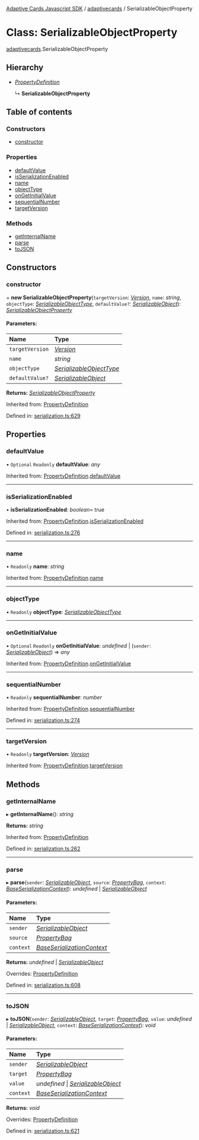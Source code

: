 [Adaptive Cards Javascript SDK](../README.md) / [adaptivecards](../modules/adaptivecards.md) / SerializableObjectProperty

# Class: SerializableObjectProperty

[adaptivecards](../modules/adaptivecards.md).SerializableObjectProperty

## Hierarchy

- [_PropertyDefinition_](serialization.propertydefinition.md)

  ↳ **SerializableObjectProperty**

## Table of contents

### Constructors

- [constructor](adaptivecards.serializableobjectproperty.md#constructor)

### Properties

- [defaultValue](adaptivecards.serializableobjectproperty.md#defaultvalue)
- [isSerializationEnabled](adaptivecards.serializableobjectproperty.md#isserializationenabled)
- [name](adaptivecards.serializableobjectproperty.md#name)
- [objectType](adaptivecards.serializableobjectproperty.md#objecttype)
- [onGetInitialValue](adaptivecards.serializableobjectproperty.md#ongetinitialvalue)
- [sequentialNumber](adaptivecards.serializableobjectproperty.md#sequentialnumber)
- [targetVersion](adaptivecards.serializableobjectproperty.md#targetversion)

### Methods

- [getInternalName](adaptivecards.serializableobjectproperty.md#getinternalname)
- [parse](adaptivecards.serializableobjectproperty.md#parse)
- [toJSON](adaptivecards.serializableobjectproperty.md#tojson)

## Constructors

### constructor

\+ **new SerializableObjectProperty**(`targetVersion`: [_Version_](serialization.version.md), `name`: _string_, `objectType`: [_SerializableObjectType_](../modules/serialization.md#serializableobjecttype), `defaultValue?`: [_SerializableObject_](serialization.serializableobject.md)): [_SerializableObjectProperty_](serialization.serializableobjectproperty.md)

#### Parameters:

| Name            | Type                                                                           |
| :-------------- | :----------------------------------------------------------------------------- |
| `targetVersion` | [_Version_](serialization.version.md)                                          |
| `name`          | _string_                                                                       |
| `objectType`    | [_SerializableObjectType_](../modules/serialization.md#serializableobjecttype) |
| `defaultValue?` | [_SerializableObject_](serialization.serializableobject.md)                    |

**Returns:** [_SerializableObjectProperty_](serialization.serializableobjectproperty.md)

Inherited from: [PropertyDefinition](serialization.propertydefinition.md)

Defined in: [serialization.ts:629](https://github.com/microsoft/AdaptiveCards/blob/0938a1f10/source/nodejs/adaptivecards/src/serialization.ts#L629)

## Properties

### defaultValue

• `Optional` `Readonly` **defaultValue**: _any_

Inherited from: [PropertyDefinition](serialization.propertydefinition.md).[defaultValue](serialization.propertydefinition.md#defaultvalue)

---

### isSerializationEnabled

• **isSerializationEnabled**: _boolean_= true

Inherited from: [PropertyDefinition](serialization.propertydefinition.md).[isSerializationEnabled](serialization.propertydefinition.md#isserializationenabled)

Defined in: [serialization.ts:276](https://github.com/microsoft/AdaptiveCards/blob/0938a1f10/source/nodejs/adaptivecards/src/serialization.ts#L276)

---

### name

• `Readonly` **name**: _string_

Inherited from: [PropertyDefinition](serialization.propertydefinition.md).[name](serialization.propertydefinition.md#name)

---

### objectType

• `Readonly` **objectType**: [_SerializableObjectType_](../modules/serialization.md#serializableobjecttype)

---

### onGetInitialValue

• `Optional` `Readonly` **onGetInitialValue**: _undefined_ \| (`sender`: [_SerializableObject_](serialization.serializableobject.md)) => _any_

Inherited from: [PropertyDefinition](serialization.propertydefinition.md).[onGetInitialValue](serialization.propertydefinition.md#ongetinitialvalue)

---

### sequentialNumber

• `Readonly` **sequentialNumber**: _number_

Inherited from: [PropertyDefinition](serialization.propertydefinition.md).[sequentialNumber](serialization.propertydefinition.md#sequentialnumber)

Defined in: [serialization.ts:274](https://github.com/microsoft/AdaptiveCards/blob/0938a1f10/source/nodejs/adaptivecards/src/serialization.ts#L274)

---

### targetVersion

• `Readonly` **targetVersion**: [_Version_](serialization.version.md)

Inherited from: [PropertyDefinition](serialization.propertydefinition.md).[targetVersion](serialization.propertydefinition.md#targetversion)

## Methods

### getInternalName

▸ **getInternalName**(): _string_

**Returns:** _string_

Inherited from: [PropertyDefinition](serialization.propertydefinition.md)

Defined in: [serialization.ts:262](https://github.com/microsoft/AdaptiveCards/blob/0938a1f10/source/nodejs/adaptivecards/src/serialization.ts#L262)

---

### parse

▸ **parse**(`sender`: [_SerializableObject_](serialization.serializableobject.md), `source`: [_PropertyBag_](../modules/serialization.md#propertybag), `context`: [_BaseSerializationContext_](serialization.baseserializationcontext.md)): _undefined_ \| [_SerializableObject_](serialization.serializableobject.md)

#### Parameters:

| Name      | Type                                                                    |
| :-------- | :---------------------------------------------------------------------- |
| `sender`  | [_SerializableObject_](serialization.serializableobject.md)             |
| `source`  | [_PropertyBag_](../modules/serialization.md#propertybag)                |
| `context` | [_BaseSerializationContext_](serialization.baseserializationcontext.md) |

**Returns:** _undefined_ \| [_SerializableObject_](serialization.serializableobject.md)

Overrides: [PropertyDefinition](serialization.propertydefinition.md)

Defined in: [serialization.ts:608](https://github.com/microsoft/AdaptiveCards/blob/0938a1f10/source/nodejs/adaptivecards/src/serialization.ts#L608)

---

### toJSON

▸ **toJSON**(`sender`: [_SerializableObject_](serialization.serializableobject.md), `target`: [_PropertyBag_](../modules/serialization.md#propertybag), `value`: _undefined_ \| [_SerializableObject_](serialization.serializableobject.md), `context`: [_BaseSerializationContext_](serialization.baseserializationcontext.md)): _void_

#### Parameters:

| Name      | Type                                                                       |
| :-------- | :------------------------------------------------------------------------- |
| `sender`  | [_SerializableObject_](serialization.serializableobject.md)                |
| `target`  | [_PropertyBag_](../modules/serialization.md#propertybag)                   |
| `value`   | _undefined_ \| [_SerializableObject_](serialization.serializableobject.md) |
| `context` | [_BaseSerializationContext_](serialization.baseserializationcontext.md)    |

**Returns:** _void_

Overrides: [PropertyDefinition](serialization.propertydefinition.md)

Defined in: [serialization.ts:621](https://github.com/microsoft/AdaptiveCards/blob/0938a1f10/source/nodejs/adaptivecards/src/serialization.ts#L621)
